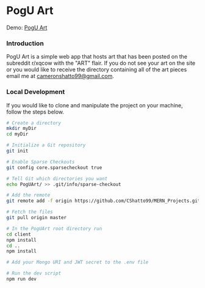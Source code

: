 # PogU Art

Demo: [PogU Art](http://poguart.com/)

### Introduction

PogU Art is a simple web app that hosts art that has been posted on the subreddit r/xqcow with the "ART" flair. If you do not see your art on the site or you would like to receive the directory containing all of the art pieces email me at cameronshatto99@gmail.com.

### Local Development

If you would like to clone and manipulate the project on your machine, follow the steps below.

```bash
# Create a directory
mkdir myDir
cd myDir

# Initialize a Git repository
git init

# Enable Sparse Checkouts
git config core.sparsecheckout true

# Tell Git which directories you want
echo PogUArt/ >> .git/info/sparse-checkout

# Add the remote
git remote add -f origin https://github.com/CShatto99/MERN_Projects.git

# Fetch the files
git pull origin master

# In the PogUArt root directory run
cd client
npm install
cd ..
npm install

# Add your Mongo URI and JWT secret to the .env file

# Run the dev script
npm run dev
```
